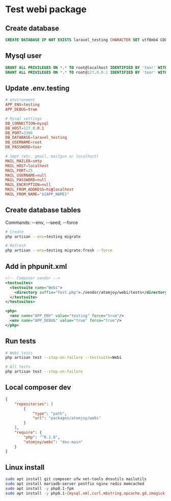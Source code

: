 # Test webi package

## Create database

```sql
CREATE DATABASE IF NOT EXISTS laravel_testing CHARACTER SET utf8mb4 COLLATE utf8mb4_unicode_ci;
```

## Mysql user

```sql
GRANT ALL PRIVILEGES ON *.* TO root@localhost IDENTIFIED BY 'toor' WITH GRANT OPTION;
GRANT ALL PRIVILEGES ON *.* TO root@127.0.0.1 IDENTIFIED BY 'toor' WITH GRANT OPTION;
```

## Update .env.testing

```conf
# environment
APP_ENV=testing
APP_DEBUG=true

# Mysql settings
DB_CONNECTION=mysql
DB_HOST=127.0.0.1
DB_PORT=3306
DB_DATABASE=laravel_testing
DB_USERNAME=root
DB_PASSWORD=toor

# Smpt (etc. gmail, mailgun or localhost)
MAIL_MAILER=smtp
MAIL_HOST=localhost
MAIL_PORT=25
MAIL_USERNAME=null
MAIL_PASSWORD=null
MAIL_ENCRYPTION=null
MAIL_FROM_ADDRESS=hi@localhost
MAIL_FROM_NAME="${APP_NAME}"
```

## Create database tables

Commands: --env, --seed, --force

```sh
# Create
php artisan --env=testing migrate

# Refresh
php artisan --env=testing migrate:fresh --force
```

## Add in phpunit.xml

```xml
<!-- Composer vendor -->
<testsuites>
  <testsuite name="Webi">
    <directory suffix="Test.php">./vendor/atomjoy/webi/tests</directory>
  </testsuite>
</testsuites>

<php>
  <env name="APP_ENV" value="testing" force="true"/>
  <env name="APP_DEBUG" value="true" force="true"/>
</php>
```

## Run tests

```sh
# Webi tests
php artisan test --stop-on-failure --testsuite=Webi

# All tests
php artisan test --stop-on-failure
```

## Local composer dev

```json
{
	"repositories": [
		{
			"type": "path",
			"url": "packages/atomjoy/webi"
		}
	],
	"require": {
		"php": "^8.1.0",
		"atomjoy/webi": "dev-main"
	}
}
```

## Linux install

```sh
sudo apt install git composer ufw net-tools dnsutils mailutils
sudo apt install mariadb-server postfix nginx redis memcached
sudo apt install -y php8.1-fpm
sudo apt install -y php8.1-{mysql,xml,curl,mbstring,opcache,gd,imagick,imap,bcmath,bz2,zip,intl,redis,memcache,memcached}
```
